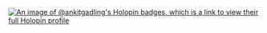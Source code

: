 [![An image of @ankitgadling's Holopin badges, which is a link to view their full Holopin profile](https://holopin.me/ankitgadling)](https://holopin.io/@ankitgadling)

<!--
**ankitgadling/ankitgadling** is a ✨ _special_ ✨ repository because its `README.md` (this file) appears on your GitHub profile.

Here are some ideas to get you started:

- 🔭 I’m currently working on ...
- 🌱 I’m currently learning ...
- 👯 I’m looking to collaborate on ...
- 🤔 I’m looking for help with ...
- 💬 Ask me about ...
- 📫 How to reach me: ...
- 😄 Pronouns: ...
- ⚡ Fun fact: ...
-->
